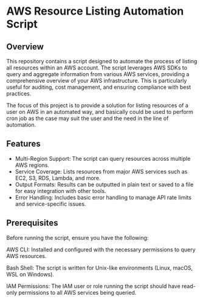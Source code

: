 # AWS Resource Listing Automation Script
## Overview
This repository contains a script designed to automate the process of listing all resources within an AWS account. The script leverages AWS SDKs to query and aggregate information from various AWS services, providing a comprehensive overview of your AWS infrastructure. This is particularly useful for auditing, cost management, and ensuring compliance with best practices.

The focus of this project is to provide a solution for listing resources of a user 
on AWS in an automated way, and basically could be used to perform cron job as the case may suit the user and the need in the line of automation.


## Features
- Multi-Region Support: The script can query resources across multiple AWS regions.
- Service Coverage: Lists resources from major AWS services such as EC2, S3, RDS, Lambda, and more.
- Output Formats: Results can be outputted in plain text or saved to a file for easy integration with other tools.
- Error Handling: Includes basic error handling to manage API rate limits and service-specific issues.


## Prerequisites
Before running the script, ensure you have the following:

AWS CLI: Installed and configured with the necessary permissions to query AWS resources.

Bash Shell: The script is written for Unix-like environments (Linux, macOS, WSL on Windows).

IAM Permissions: The IAM user or role running the script should have read-only permissions to all AWS services being queried.

